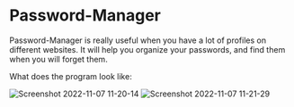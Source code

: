 # Password-Manager
Password-Manager is really useful when you have a lot of profiles on different websites. It will help you organize your passwords, and find them when you will forget them.

What does the program look like:


![Screenshot 2022-11-07 11-20-14](https://user-images.githubusercontent.com/113987919/200287635-b3280b86-8a45-4478-8f23-79770a2f6b51.jpg)
![Screenshot 2022-11-07 11-21-29](https://user-images.githubusercontent.com/113987919/200287643-e111d68f-37ea-48ca-bf46-a837f23f5e61.jpg)
